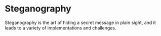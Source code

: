 # Steganography
Steganography is the art of hiding a secret message in plain sight, and it leads to a variety of implementations and challenges. 
